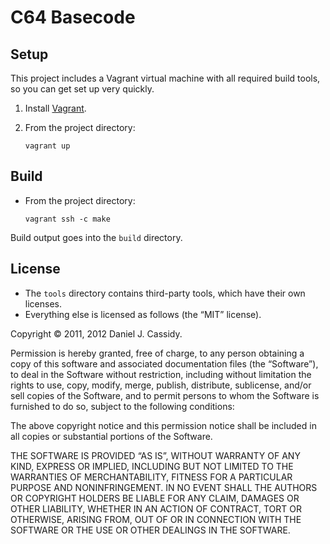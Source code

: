 # C64 Basecode

## Setup

This project includes a Vagrant virtual machine with all required build tools,
so you can get set up very quickly.

1.  Install [Vagrant][1].
2.  From the project directory:

        vagrant up


## Build

*   From the project directory:

        vagrant ssh -c make

Build output goes into the `build` directory.


## License

*   The `tools` directory contains third-party tools, which have their own
    licenses.
*   Everything else is licensed as follows (the “MIT” license).

Copyright © 2011, 2012 Daniel J. Cassidy.

Permission is hereby granted, free of charge, to any person obtaining a copy
of this software and associated documentation files (the “Software”), to deal
in the Software without restriction, including without limitation the rights
to use, copy, modify, merge, publish, distribute, sublicense, and/or sell
copies of the Software, and to permit persons to whom the Software is
furnished to do so, subject to the following conditions:

The above copyright notice and this permission notice shall be included in all
copies or substantial portions of the Software.

THE SOFTWARE IS PROVIDED “AS IS”, WITHOUT WARRANTY OF ANY KIND, EXPRESS OR
IMPLIED, INCLUDING BUT NOT LIMITED TO THE WARRANTIES OF MERCHANTABILITY,
FITNESS FOR A PARTICULAR PURPOSE AND NONINFRINGEMENT. IN NO EVENT SHALL THE
AUTHORS OR COPYRIGHT HOLDERS BE LIABLE FOR ANY CLAIM, DAMAGES OR OTHER
LIABILITY, WHETHER IN AN ACTION OF CONTRACT, TORT OR OTHERWISE, ARISING FROM,
OUT OF OR IN CONNECTION WITH THE SOFTWARE OR THE USE OR OTHER DEALINGS IN THE
SOFTWARE.


[1]: http://vagrantup.com/
